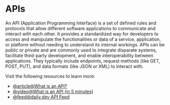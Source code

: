# APIs

An API (Application Programming Interface) is a set of defined rules and protocols that allow different software applications to communicate and interact with each other. It provides a standardized way for developers to access and manipulate the functionalities or data of a service, application, or platform without needing to understand its internal workings. APIs can be public or private and are commonly used to integrate disparate systems, facilitate third-party development, and enable interoperability between applications. They typically include endpoints, request methods (like GET, POST, PUT), and data formats (like JSON or XML) to interact with.

Visit the following resources to learn more:

- [@article@What is an API?](https://aws.amazon.com/what-is/api/)
- [@video@What is an API (in 5 minutes)](https://www.youtube.com/watch?v=ByGJQzlzxQg)
- [@feed@daily.dev API Feed](https://app.daily.dev/tags/rest-api)